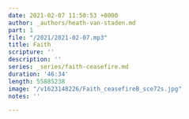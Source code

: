```yaml
---
date: 2021-02-07 11:50:53 +0000
author: _authors/heath-van-staden.md
part: 1
file: "/2021/2021-02-07.mp3"
title: Faith
scripture: ''
description: ''
series: _series/faith-ceasefire.md
duration: '46:34'
length: 55885238
image: "/v1623148226/Faith_ceasefireB_sce72s.jpg"
notes: ''

---
```

